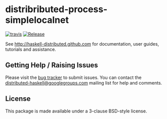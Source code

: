 # distribributed-process-simplelocalnet
[![travis](https://secure.travis-ci.org/haskell-distributed/distributed-process-simplelocalnet.png)](http://travis-ci.org/haskell-distributed/distributed-process-simplelocalnet)
[![Release](https://img.shields.io/hackage/v/distributed-process-simplelocalnet.svg)](https://hackage.haskell.org/package/distributed-process-simplelocalnet)

See http://haskell-distributed.github.com for documentation, user guides,
tutorials and assistance.

## Getting Help / Raising Issues

Please visit the [bug tracker](https://github.com/haskell-distributed/distributed-process-simplelocalnet/issues) to submit issues. You can contact the distributed-haskell@googlegroups.com mailing list for help and comments.

## License

This package is made available under a 3-clause BSD-style license.
